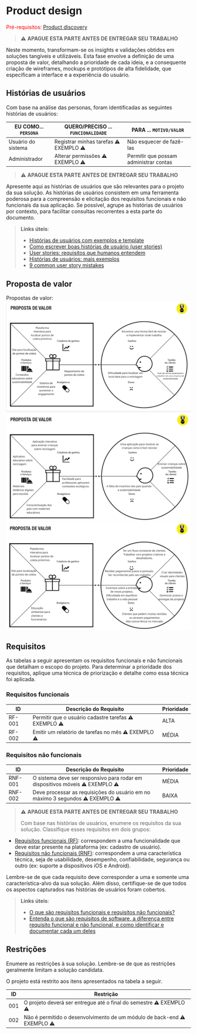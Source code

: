 # Product design

<span style="color:red">Pré-requisitos: <a href="02-Product-discovery.md"> Product discovery</a></span>


> ⚠️ **APAGUE ESTA PARTE ANTES DE ENTREGAR SEU TRABALHO**

Neste momento, transformam-se os insights e validações obtidos em soluções tangíveis e utilizáveis. Esta fase envolve a definição de uma proposta de valor, detalhando a prioridade de cada ideia, e a consequente criação de wireframes, mockups e protótipos de alta fidelidade, que especificam a interface e a experiência do usuário.


## Histórias de usuários

Com base na análise das personas, foram identificadas as seguintes histórias de usuários:

|EU COMO... `PERSONA`| QUERO/PRECISO ... `FUNCIONALIDADE` |PARA ... `MOTIVO/VALOR`                 |
|--------------------|------------------------------------|----------------------------------------|
|Usuário do sistema  | Registrar minhas tarefas  ⚠️ EXEMPLO ⚠️         | Não esquecer de fazê-las               |
|Administrador       | Alterar permissões        ⚠️ EXEMPLO ⚠️         | Permitir que possam administrar contas |

> ⚠️ **APAGUE ESTA PARTE ANTES DE ENTREGAR SEU TRABALHO**

Apresente aqui as histórias de usuários que são relevantes para o projeto da sua solução. As histórias de usuários consistem em uma ferramenta poderosa para a compreensão e elicitação dos requisitos funcionais e não funcionais da sua aplicação. Se possível, agrupe as histórias de usuários por contexto, para facilitar consultas recorrentes a esta parte do documento.

> **Links úteis**:
> - [Histórias de usuários com exemplos e template](https://www.atlassian.com/br/agile/project-management/user-stories)
> - [Como escrever boas histórias de usuário (user stories)](https://medium.com/vertice/como-escrever-boas-users-stories-hist%C3%B3rias-de-usu%C3%A1rios-b29c75043fac)
> - [User stories: requisitos que humanos entendem](https://www.luiztools.com.br/post/user-stories-descricao-de-requisitos-que-humanos-entendem/)
> - [Histórias de usuários: mais exemplos](https://www.reqview.com/doc/user-stories-example.html)
> - [9 common user story mistakes](https://airfocus.com/blog/user-story-mistakes/)


## Proposta de valor

Propostas de valor:
![(images/Proposta-de-Valor1.jpg)](images/Proposta-de-Valor1.jpg)
![(images/Proposta-de-Valor1.jpg)](images/Proposta-de-Valor2.jpg)
![(images/Proposta-de-Valor1.jpg)](images/Proposta-de-Valor3.jpg)

## Requisitos

As tabelas a seguir apresentam os requisitos funcionais e não funcionais que detalham o escopo do projeto. Para determinar a prioridade dos requisitos, aplique uma técnica de priorização e detalhe como essa técnica foi aplicada.

### Requisitos funcionais

| ID     | Descrição do Requisito                                   | Prioridade |
| ------ | ---------------------------------------------------------- | ---------- |
| RF-001 | Permitir que o usuário cadastre tarefas ⚠️ EXEMPLO ⚠️ | ALTA       |
| RF-002 | Emitir um relatório de tarefas no mês ⚠️ EXEMPLO ⚠️ | MÉDIA     |

### Requisitos não funcionais

| ID      | Descrição do Requisito                                                              | Prioridade |
| ------- | ------------------------------------------------------------------------------------- | ---------- |
| RNF-001 | O sistema deve ser responsivo para rodar em dispositivos móveis ⚠️ EXEMPLO ⚠️ | MÉDIA     |
| RNF-002 | Deve processar as requisições do usuário em no máximo 3 segundos ⚠️ EXEMPLO ⚠️          | BAIXA      |

> ⚠️ **APAGUE ESTA PARTE ANTES DE ENTREGAR SEU TRABALHO**
>
> Com base nas histórias de usuários, enumere os requisitos da sua solução. Classifique esses requisitos em dois grupos:

- [Requisitos funcionais
 (RF)](https://pt.wikipedia.org/wiki/Requisito_funcional):
 correspondem a uma funcionalidade que deve estar presente na
  plataforma (ex: cadastro de usuário).
- [Requisitos não funcionais
  (RNF)](https://pt.wikipedia.org/wiki/Requisito_n%C3%A3o_funcional):
  correspondem a uma característica técnica, seja de usabilidade,
  desempenho, confiabilidade, segurança ou outro (ex: suporte a
  dispositivos iOS e Android).

Lembre-se de que cada requisito deve corresponder a uma e somente uma característica-alvo da sua solução. Além disso, certifique-se de que todos os aspectos capturados nas histórias de usuários foram cobertos.

> **Links úteis**:
> - [O que são requisitos funcionais e requisitos não funcionais?](https://codificar.com.br/requisitos-funcionais-nao-funcionais/)
> - [Entenda o que são requisitos de software, a diferença entre requisito funcional e não funcional, e como identificar e documentar cada um deles](https://analisederequisitos.com.br/requisitos-funcionais-e-requisitos-nao-funcionais-o-que-sao/)


## Restrições

Enumere as restrições à sua solução. Lembre-se de que as restrições geralmente limitam a solução candidata.

O projeto está restrito aos itens apresentados na tabela a seguir.

|ID| Restrição                                             |
|--|-------------------------------------------------------|
|001| O projeto deverá ser entregue até o final do semestre ⚠️ EXEMPLO ⚠️ |
|002| Não é permitido o desenvolvimento de um módulo de back-end  ⚠️ EXEMPLO ⚠️  |